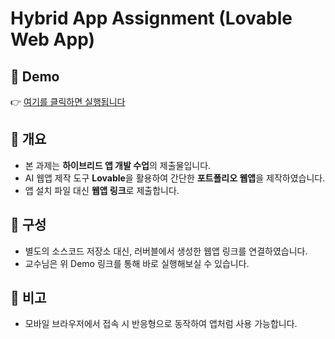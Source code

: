 # Hybrid App Assignment (Lovable Web App)

## 🔗 Demo
👉 [여기를 클릭하면 실행됩니다](https://lovable.dev/projects/ceb51cab-a930-47b3-bb63-94495c0a2e7c)

## 📌 개요
- 본 과제는 **하이브리드 앱 개발 수업**의 제출물입니다.
- AI 웹앱 제작 도구 **Lovable**을 활용하여 간단한 **포트폴리오 웹앱**을 제작하였습니다.
- 앱 설치 파일 대신 **웹앱 링크**로 제출합니다.

## 📂 구성
- 별도의 소스코드 저장소 대신, 러버블에서 생성한 웹앱 링크를 연결하였습니다.
- 교수님은 위 Demo 링크를 통해 바로 실행해보실 수 있습니다.

## 📱 비고
- 모바일 브라우저에서 접속 시 반응형으로 동작하여 앱처럼 사용 가능합니다.

